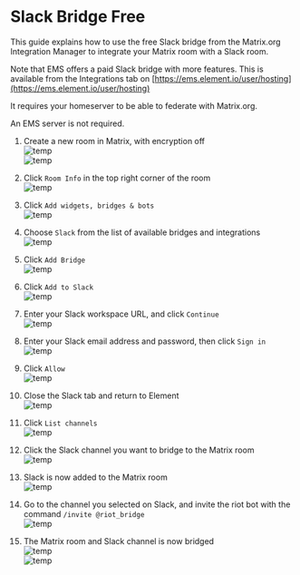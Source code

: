 # Slack Bridge Free

This guide explains how to use the free Slack bridge from the Matrix.org Integration Manager to integrate your Matrix room with a Slack room.

Note that EMS offers a paid Slack bridge with more features. This is available from the Integrations tab on [https://ems.element.io/user/hosting](https://ems.element.io/user/hosting)

It requires your homeserver to be able to federate with Matrix.org.

An EMS server is not required.

1. Create a new room in Matrix, with encryption off  
![temp](images/Screen%20Shot%202020-10-27%20at%2011.12.35%20AM.png)  
![temp](images/Screen%20Shot%202020-10-27%20at%2011.12.48%20AM.png)

1. Click `Room Info` in the top right corner of the room  
![temp](images/Screen%20Shot%202020-10-27%20at%2011.13.57%20AM.png)

1. Click `Add widgets, bridges & bots`  
![temp](images/Screen%20Shot%202020-10-27%20at%2011.14.55%20AM.png)

1. Choose `Slack` from the list of available bridges and integrations  
![temp](images/Screen%20Shot%202020-10-27%20at%2011.15.37%20AM.png)

1. Click `Add Bridge`  
![temp](images/Screen%20Shot%202020-10-27%20at%2011.16.21%20AM.png)

1. Click `Add to Slack`  
![temp](images/Screen%20Shot%202020-10-27%20at%2011.17.07%20AM.png)

1. Enter your Slack workspace URL, and click `Continue`  
![temp](images/Screen%20Shot%202020-10-27%20at%2011.18.22%20AM.png)

1. Enter your Slack email address and password, then click `Sign in`  
![temp](images/Screen%20Shot%202020-10-27%20at%2011.19.10%20AM.png)

1. Click `Allow`  
![temp](images/Screen%20Shot%202020-10-27%20at%2011.21.07%20AM.png)

1. Close the Slack tab and return to Element  
![temp](images/Screen%20Shot%202020-10-27%20at%2011.21.48%20AM.png)

1. Click `List channels`  
![temp](images/Screen%20Shot%202020-10-27%20at%2011.23.00%20AM.png)

1. Click the Slack channel you want to bridge to the Matrix room  
![temp](images/Screen%20Shot%202020-10-27%20at%2011.23.42%20AM.png)

1. Slack is now added to the Matrix room  
![temp](images/Screen%20Shot%202020-10-27%20at%204.51.41%20PM.png)

1. Go to the channel you selected on Slack, and invite the riot bot with the command `/invite @riot_bridge`  
![temp](images/Screen%20Shot%202020-10-27%20at%204.56.16%20PM.png)

1. The Matrix room and Slack channel is now bridged  
![temp](images/Screen%20Shot%202020-10-27%20at%204.57.34%20PM.png)  
![temp](images/Screen%20Shot%202020-10-27%20at%204.57.48%20PM.png)
